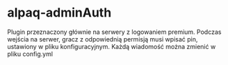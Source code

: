 # alpaq-adminAuth
Plugin przeznaczony głównie na serwery z logowaniem premium. Podczas wejścia na serwer, gracz z odpowiednią permisją musi wpisać pin, ustawiony w pliku konfiguracyjnym. Każdą wiadomość można zmienić w pliku config.yml 
